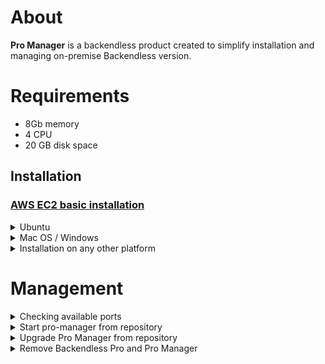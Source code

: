 # About
**Pro Manager** is a backendless product created to simplify installation and managing on-premise Backendless version.

# Requirements
- 8Gb memory
- 4 CPU
- 20 GB disk space

## Installation
### [AWS EC2 basic installation](./Doc/aws-ec2-basic.md)

<details>
<summary>Ubuntu</summary>
The following way of installation should work for any Debian-based OS.

Open terminal and execute the following command
```
curl -o- https://raw.githubusercontent.com/Backendless/pro-manager/main/install-ubuntu.sh  | bash
```

At the end, Pro Manager will be available in a browser by the following link `http://<your-ip>:5050`.

The following steps will be done during the installation:
- `bl-pro-manager` user will be created
- installed node v14.18.2
- installed k3s without traefik
- installed ingress-nginx
- current project cloned to the following folder `/home/bl-pro-manager/pro-manager`
- created service `pro-manager.service`

Pro Manager will be automatically started. To stop/start/restart use `systemctl`.
```
sudo systemctl start pro-manager.service
sudo systemctl restart pro-manager.service
sudo systemctl stop pro-manager.service
sudo systemctl status pro-manager.service
```

To get Pro Manager logs use `journalctl` 
```
journalctl -u pro-manager.service -f
```
</details>

<details>
<summary>Mac OS / Windows</summary>

- Install Docker desktop https://www.docker.com/products/docker-desktop/
- Go to preference and enable kubernetes ![img_1.png](Doc/img/mac-os-enable-k8s.png)
- Make sure kubectl is available and works in terminal
```
ksv510@Sergeys-MacBook-Pro ~ % kubectl get nodes
NAME             STATUS   ROLES           AGE    VERSION
docker-desktop   Ready    control-plane   117d   v1.24.2
```

## Domains

- If you plan to use custom domains you need to install ingress https://kubernetes.github.io/ingress-nginx/deploy/#quick-start
```
kubectl apply -f https://raw.githubusercontent.com/kubernetes/ingress-nginx/controller-v1.5.1/deploy/static/provider/cloud/deploy.yaml
```
- If you plan to use a letsencrypt certificate, install cert-manager
```
kubectl apply -f https://github.com/cert-manager/cert-manager/releases/download/v1.12.0/cert-manager.yaml
```
- Follow instructions to [start Pro Manager](#start-pro-manager) 
</details>

<details>
<summary>Installation on any other platform</summary>  

- Install node v14.18.2
  ```
  curl -o- https://raw.githubusercontent.com/nvm-sh/nvm/v0.39.1/install.sh | bash \
    && source ~/.bashrc \
    && nvm install v14.18.2
  ```
- Install k3s 
  ```
    curl -sfL https://get.k3s.io | sh - \
     && mkdir ~/.kube \
     && echo "export KUBECONFIG=~/.kube/config" >> ~/.bashrc \
     && source ~/.bashrc \
     && sudo k3s kubectl config view --raw > "$KUBECONFIG"
     && kubectl get nodes
    ```
 - Make sure that you have access to kubectl. Execute `kubectl get nodes`. The result should as the following:
    ```
    sergey.kukurudzyak@dev-k3s:~/pro-manager$ kubectl get nodes
    NAME                         STATUS   ROLES                  AGE   VERSION
    dev-k3s.us.backendless.com   Ready    control-plane,master   19h   v1.24.3+k3s1
    ```

## Domains

  - If you plan to use custom domains, you need to install ingress https://kubernetes.github.io/ingress-nginx/deploy/#quick-start
```
kubectl apply -f https://raw.githubusercontent.com/kubernetes/ingress-nginx/controller-v1.5.1/deploy/static/provider/cloud/deploy.yaml
```
- If you plan to use a letsencrypt certificate, install cert-manager
```
kubectl apply -f https://github.com/cert-manager/cert-manager/releases/download/v1.12.0/cert-manager.yaml
```  
</details>  

# Management
  <details>
<summary>Checking available ports</summary>
 
Make sure the following ports are available for you:

- 5050  - Pro manager web
- 5051  - Pro manager web socket
- 32300 - API
- 32400 - Web console
- 32600 - Consul( configuration values )
</details>  

<details>
<summary>Start pro-manager from repository</summary>
  
### Start Pro Manager
- Clone Pro Manager
```
git clone https://github.com/Backendless/pro-manager.git
```
- Go to the folder pro-manager
- Execute 
```
  npm i
  ```
- Execute 
```
  npm run start
  ```
- Open the following link in browser http://localhost:5050
</details>  

<details>
<summary>Upgrade Pro Manager from repository</summary>
  
### Upgrade Pro Manager
1. Stop Pro Manager
2. Goto `pro-manager` folder for example on ubuntu it is `/home/bl-pro-manager/pro-manager`
3. Execute `git pull` command
4. Execute `npm i`
5. Start Pro Manager
</details>   

  <details>
<summary>Remove Backendless Pro and Pro Manager</summary>

### Remove Backendless Pro
```
curl -X DELETE 'http://localhost:5050/services/install/delete' \
--header 'Content-Type: application/json' \
--header 'Cookie: auth-token=<auth-token>'
```
### Remove Pro Manager in Ubuntu
For ubuntu call the following commands:
```
sudo systemctl stop pro-manager
```
```
sudo deluser --remove-home bl-pro-manager
```
</details>
